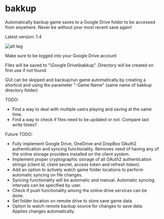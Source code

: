# bakkup
Automatically backup game saves to a Google Drive folder to be accessed from anywhere. Never be without your most recent save again!

Latest version: 1.4

![alt tag](http://i.imgur.com/NTk0dsE.png)

Make sure to be logged into your Google Drive account

Files will be saved to "\Google Drive\bakkup\". Directory will be created on first use if not found. 

GUI can be skipped and backup/run game automatically by creating a shortcut and using the parameter "-Game Name" (same name of bakkup directory folder)

TODO:
- Find a way to deal with multiple users playing and saving at the same time.
- Find a way to check if files need to be updated or not. Compare last write times?

Future TODO:
- Fully implement Google Drive, OneDrive and DropBox OAuth2 authentication and syncing functionality. Removes need of having any of the online storage providers installed on the client system.
- Implement proper cryptographic storage of all OAuth2 authentication strings (client id, client secret, access token and refresh token).
- Add an option to actively watch game folder locations to perform automatic syncing on file changes.
- Syncing functionality will be automatic and manual. Automatic syncing intervals can be specified by user.
- Check if push functionality among the online drive services can be done.
- Set folder location on remote drive to store save game data.
- Option to watch remote backup source for changes to save data. Applies changes automatically.